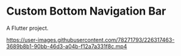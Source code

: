 # Custom Bottom Navigation Bar

A Flutter project.

https://user-images.githubusercontent.com/78271793/226317463-3689b8b1-90bb-46d3-a04b-f12a7a331f8c.mp4
